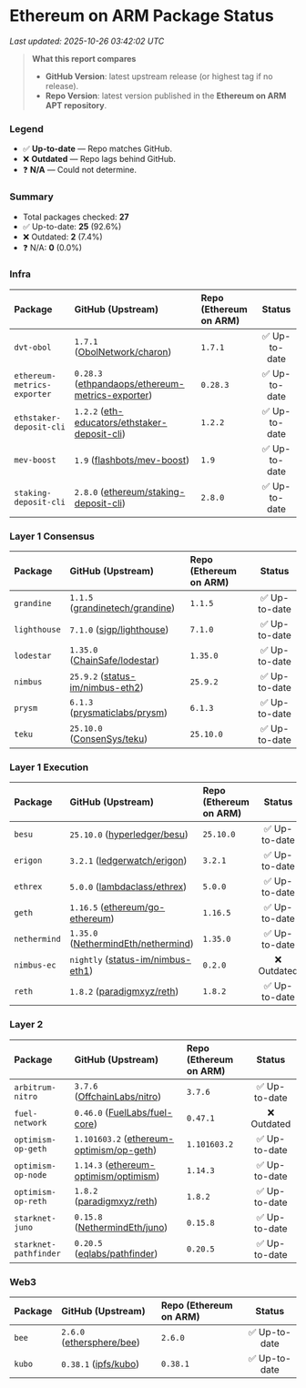 # Ethereum on ARM Package Status

_Last updated: 2025-10-26 03:42:02 UTC_

> **What this report compares**
> - **GitHub Version**: latest upstream release (or highest tag if no release).
> - **Repo Version**: latest version published in the **Ethereum on ARM APT repository**.

### Legend
- ✅ **Up-to-date** — Repo matches GitHub.
- ❌ **Outdated** — Repo lags behind GitHub.
- ❓ **N/A** — Could not determine.

### Summary
- Total packages checked: **27**
- ✅ Up-to-date: **25** (92.6%)
- ❌ Outdated: **2** (7.4%)
- ❓ N/A: **0** (0.0%)

### Infra

| Package | GitHub (Upstream) | Repo (Ethereum on ARM) | Status |
|:--------|:-------------------|:------------------------|:------:|
| `dvt-obol` | `1.7.1` ([ObolNetwork/charon](https://github.com/ObolNetwork/charon)) | `1.7.1` | ✅ Up-to-date |
| `ethereum-metrics-exporter` | `0.28.3` ([ethpandaops/ethereum-metrics-exporter](https://github.com/ethpandaops/ethereum-metrics-exporter)) | `0.28.3` | ✅ Up-to-date |
| `ethstaker-deposit-cli` | `1.2.2` ([eth-educators/ethstaker-deposit-cli](https://github.com/eth-educators/ethstaker-deposit-cli)) | `1.2.2` | ✅ Up-to-date |
| `mev-boost` | `1.9` ([flashbots/mev-boost](https://github.com/flashbots/mev-boost)) | `1.9` | ✅ Up-to-date |
| `staking-deposit-cli` | `2.8.0` ([ethereum/staking-deposit-cli](https://github.com/ethereum/staking-deposit-cli)) | `2.8.0` | ✅ Up-to-date |
### Layer 1 Consensus

| Package | GitHub (Upstream) | Repo (Ethereum on ARM) | Status |
|:--------|:-------------------|:------------------------|:------:|
| `grandine` | `1.1.5` ([grandinetech/grandine](https://github.com/grandinetech/grandine)) | `1.1.5` | ✅ Up-to-date |
| `lighthouse` | `7.1.0` ([sigp/lighthouse](https://github.com/sigp/lighthouse)) | `7.1.0` | ✅ Up-to-date |
| `lodestar` | `1.35.0` ([ChainSafe/lodestar](https://github.com/ChainSafe/lodestar)) | `1.35.0` | ✅ Up-to-date |
| `nimbus` | `25.9.2` ([status-im/nimbus-eth2](https://github.com/status-im/nimbus-eth2)) | `25.9.2` | ✅ Up-to-date |
| `prysm` | `6.1.3` ([prysmaticlabs/prysm](https://github.com/prysmaticlabs/prysm)) | `6.1.3` | ✅ Up-to-date |
| `teku` | `25.10.0` ([ConsenSys/teku](https://github.com/ConsenSys/teku)) | `25.10.0` | ✅ Up-to-date |
### Layer 1 Execution

| Package | GitHub (Upstream) | Repo (Ethereum on ARM) | Status |
|:--------|:-------------------|:------------------------|:------:|
| `besu` | `25.10.0` ([hyperledger/besu](https://github.com/hyperledger/besu)) | `25.10.0` | ✅ Up-to-date |
| `erigon` | `3.2.1` ([ledgerwatch/erigon](https://github.com/ledgerwatch/erigon)) | `3.2.1` | ✅ Up-to-date |
| `ethrex` | `5.0.0` ([lambdaclass/ethrex](https://github.com/lambdaclass/ethrex)) | `5.0.0` | ✅ Up-to-date |
| `geth` | `1.16.5` ([ethereum/go-ethereum](https://github.com/ethereum/go-ethereum)) | `1.16.5` | ✅ Up-to-date |
| `nethermind` | `1.35.0` ([NethermindEth/nethermind](https://github.com/NethermindEth/nethermind)) | `1.35.0` | ✅ Up-to-date |
| `nimbus-ec` | `nightly` ([status-im/nimbus-eth1](https://github.com/status-im/nimbus-eth1)) | `0.2.0` | ❌ Outdated |
| `reth` | `1.8.2` ([paradigmxyz/reth](https://github.com/paradigmxyz/reth)) | `1.8.2` | ✅ Up-to-date |
### Layer 2

| Package | GitHub (Upstream) | Repo (Ethereum on ARM) | Status |
|:--------|:-------------------|:------------------------|:------:|
| `arbitrum-nitro` | `3.7.6` ([OffchainLabs/nitro](https://github.com/OffchainLabs/nitro)) | `3.7.6` | ✅ Up-to-date |
| `fuel-network` | `0.46.0` ([FuelLabs/fuel-core](https://github.com/FuelLabs/fuel-core)) | `0.47.1` | ❌ Outdated |
| `optimism-op-geth` | `1.101603.2` ([ethereum-optimism/op-geth](https://github.com/ethereum-optimism/op-geth)) | `1.101603.2` | ✅ Up-to-date |
| `optimism-op-node` | `1.14.3` ([ethereum-optimism/optimism](https://github.com/ethereum-optimism/optimism)) | `1.14.3` | ✅ Up-to-date |
| `optimism-op-reth` | `1.8.2` ([paradigmxyz/reth](https://github.com/paradigmxyz/reth)) | `1.8.2` | ✅ Up-to-date |
| `starknet-juno` | `0.15.8` ([NethermindEth/juno](https://github.com/NethermindEth/juno)) | `0.15.8` | ✅ Up-to-date |
| `starknet-pathfinder` | `0.20.5` ([eqlabs/pathfinder](https://github.com/eqlabs/pathfinder)) | `0.20.5` | ✅ Up-to-date |
### Web3

| Package | GitHub (Upstream) | Repo (Ethereum on ARM) | Status |
|:--------|:-------------------|:------------------------|:------:|
| `bee` | `2.6.0` ([ethersphere/bee](https://github.com/ethersphere/bee)) | `2.6.0` | ✅ Up-to-date |
| `kubo` | `0.38.1` ([ipfs/kubo](https://github.com/ipfs/kubo)) | `0.38.1` | ✅ Up-to-date |

